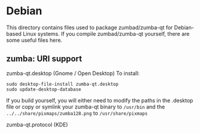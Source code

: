 
Debian
====================
This directory contains files used to package zumbad/zumba-qt
for Debian-based Linux systems. If you compile zumbad/zumba-qt yourself, there are some useful files here.

## zumba: URI support ##


zumba-qt.desktop  (Gnome / Open Desktop)
To install:

	sudo desktop-file-install zumba-qt.desktop
	sudo update-desktop-database

If you build yourself, you will either need to modify the paths in
the .desktop file or copy or symlink your zumba-qt binary to `/usr/bin`
and the `../../share/pixmaps/zumba128.png` to `/usr/share/pixmaps`

zumba-qt.protocol (KDE)

